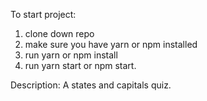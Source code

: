 To start project:

1. clone down repo
2. make sure you have yarn or npm installed
3. run yarn or npm install
4. run yarn start or npm start.


Description:
A states and capitals quiz.